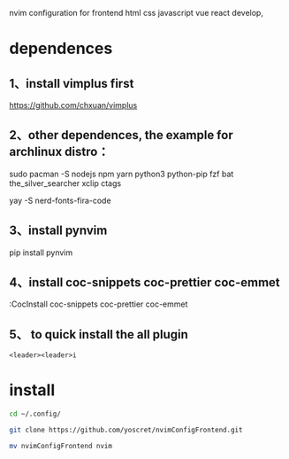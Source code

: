 nvim configuration for frontend html css javascript vue react develop,

# dependences

## 1、install vimplus first

https://github.com/chxuan/vimplus

## 2、other dependences, the example for archlinux distro：

sudo pacman -S nodejs npm yarn python3 python-pip fzf bat the_silver_searcher xclip ctags

yay -S nerd-fonts-fira-code

## 3、install pynvim

pip install pynvim

## 4、install coc-snippets coc-prettier coc-emmet

:CocInstall coc-snippets coc-prettier coc-emmet

## 5、 to quick install the all plugin
```
<leader><leader>i
```

# install

```bash
cd ~/.config/
```
```bash
git clone https://github.com/yoscret/nvimConfigFrontend.git
```
```bash
mv nvimConfigFrontend nvim
```
